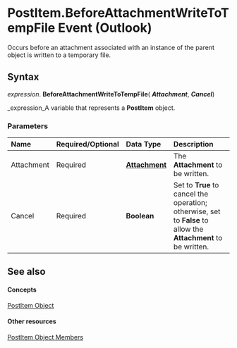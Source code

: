 
# PostItem.BeforeAttachmentWriteToTempFile Event (Outlook)

Occurs before an attachment associated with an instance of the parent object is written to a temporary file.


## Syntax

 _expression_. **BeforeAttachmentWriteToTempFile**( **_Attachment_**,  **_Cancel_**)

 _expression_A variable that represents a  **PostItem** object.


### Parameters



|**Name**|**Required/Optional**|**Data Type**|**Description**|
|:-----|:-----|:-----|:-----|
|Attachment|Required| **[Attachment](3e11582b-ac90-0948-bc37-506570bb287b.md)**|The  **Attachment** to be written.|
|Cancel|Required| **Boolean**|Set to  **True** to cancel the operation; otherwise, set to **False** to allow the **Attachment** to be written.|

## See also


#### Concepts


 [PostItem Object](de44065d-4e93-315a-279f-7b92f09c0465.md)
#### Other resources


 [PostItem Object Members](5b150db1-c96d-0721-ec36-d5b5ebc20fd8.md)
